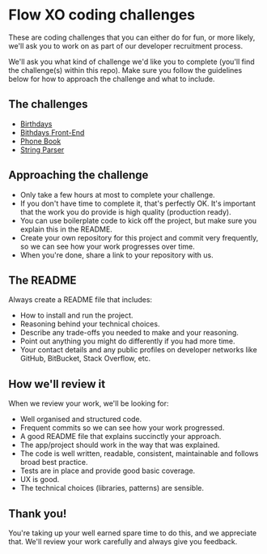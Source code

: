 # Flow XO coding challenges

These are coding challenges that you can either do for fun, or more likely, we'll ask you to work on as part of our developer recruitment process.

We'll ask you what kind of challenge we'd like you to complete (you'll find the challenge(s) within this repo). Make sure you follow the guidelines below for how to approach the challenge and what to include.

## The challenges

- [Birthdays](birthdays.md)
- [Bithdays Front-End](birthdays-front-end.md)
- [Phone Book](phone-book.md)
- [String Parser](string-parser.md)

## Approaching the challenge

- Only take a few hours at most to complete your challenge.
- If you don't have time to complete it, that's perfectly OK. It's important that the work you do provide is high quality (production ready).
- You can use boilerplate code to kick off the project, but make sure you explain this in the README.
- Create your own repository for this project and commit very frequently, so we can see how your work progresses over time.
- When you're done, share a link to your repository with us.

## The README

Always create a README file that includes:

- How to install and run the project.
- Reasoning behind your technical choices.
- Describe any trade-offs you needed to make and your reasoning.
- Point out anything you might do differently if you had more time.
- Your contact details and any public profiles on developer networks like GitHub, BitBucket, Stack Overflow, etc.

## How we'll review it

When we review your work, we'll be looking for:

- Well organised and structured code.
- Frequent commits so we can see how your work progressed. 
- A good README file that explains succinctly your approach.
- The app/project should work in the way that was explained.
- The code is well written, readable, consistent, maintainable and follows broad best practice.
- Tests are in place and provide good basic coverage.
- UX is good.
- The technical choices (libraries, patterns) are sensible.

## Thank you!

You're taking up your well earned spare time to do this, and we appreciate that. We'll review your work carefully and always give you feedback.
